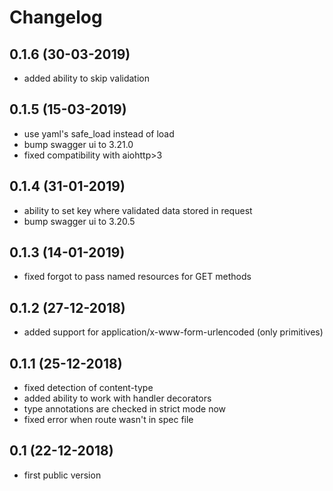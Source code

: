 # Changelog

## 0.1.6 (30-03-2019)
- added ability to skip validation

## 0.1.5 (15-03-2019)
- use yaml's safe_load instead of load
- bump swagger ui to 3.21.0
- fixed compatibility with aiohttp>3

## 0.1.4 (31-01-2019)
- ability to set key where validated data stored in request
- bump swagger ui to 3.20.5

## 0.1.3 (14-01-2019)
- fixed forgot to pass named resources for GET methods

## 0.1.2 (27-12-2018)
- added support for application/x-www-form-urlencoded (only primitives)

## 0.1.1 (25-12-2018)
- fixed detection of content-type
- added ability to work with handler decorators
- type annotations are checked in strict mode now
- fixed error when route wasn't in spec file

## 0.1 (22-12-2018)
- first public version